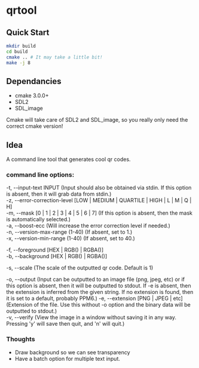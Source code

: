 # qrtool

## Quick Start
```bash
mkdir build
cd build
cmake .. # It may take a little bit!
make -j 8
```

## Dependancies
- cmake 3.0.0+
- SDL2
- SDL_image

Cmake will take care of SDL2 and SDL_image, so you really only need the correct cmake version! 

## Idea

A command line tool that generates cool qr codes.

### command line options:  

-t, --input-text INPUT (Input should also be obtained via stdin. If this option is absent, then it will grab data from stdin.)  
-z, --error-correction-level [LOW | MEDIUM | QUARTILE | HIGH | L | M | Q | H]  
-m, --mask [0 | 1 | 2 | 3 | 4 | 5 | 6 | 7] (If this option is absent, then the mask is automatically selected.)  
-a, --boost-ecc (Will increase the error correction level if needed.)  
-n, --version-max-range (1-40) (If absent, set to 1.)  
-x, --version-min-range (1-40) (If absent, set to 40.)  

-f, --foreground [HEX | RGB() | RGBA()]  
-b, --background [HEX | RGB() | RGBA()]  

-s, --scale (The scale of the outputted qr code. Default is 1)  

-o, --output (Input can be outputted to an image file (png, jpeg, etc) or if this option is absent, then it will be outputted to stdout. If -e is absent, then the extension is inferred from the given string. If no extension is found, then it is set to a default, probably PPM6.)
-e, --extension [PNG | JPEG | etc] (Extension of the file. Use this without -o option and the binary data will be outputted to stdout.)    
-v, --verify  (View the image in a window without saving it in any way. Pressing 'y' will save then quit, and 'n' will quit.)   

### Thoughts

* Draw background so we can see transparency
* Have a batch option for multiple text input.